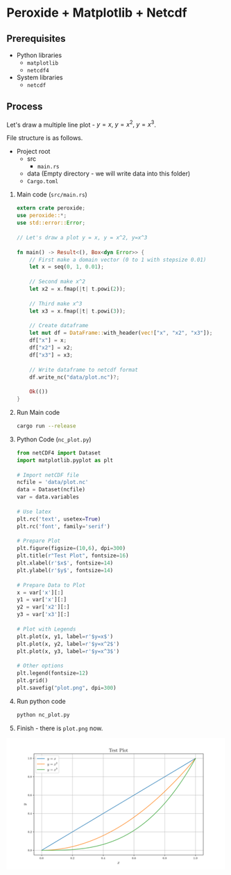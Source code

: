 # Peroxide + Matplotlib + Netcdf

## Prerequisites

* Python libraries
    * `matplotlib`
    * `netcdf4`
* System libraries
    * `netcdf`

## Process

Let's draw a multiple line plot - $y=x,~y=x^2,~y=x^3$.

File structure is as follows.

* Project root
    * src
        * `main.rs`
    * data (Empty directory - we will write data into this folder)
    * `Cargo.toml`

1. Main code (`src/main.rs`)
    ```rust
    extern crate peroxide;
    use peroxide::*;
    use std::error::Error;
    
    // Let's draw a plot y = x, y = x^2, y=x^3
    
    fn main() -> Result<(), Box<dyn Error>> {
        // First make a domain vector (0 to 1 with stepsize 0.01)
        let x = seq(0, 1, 0.01);
        
        // Second make x^2
        let x2 = x.fmap(|t| t.powi(2));
    
        // Third make x^3
        let x3 = x.fmap(|t| t.powi(3));
    
        // Create dataframe
        let mut df = DataFrame::with_header(vec!["x", "x2", "x3"]);
        df["x"] = x;
        df["x2"] = x2;
        df["x3"] = x3;
    
        // Write dataframe to netcdf format
        df.write_nc("data/plot.nc")?;
    
        Ok(())
    }
    ```

2. Run Main code
    ```sh
    cargo run --release
    ```

3. Python Code (`nc_plot.py`)
    ```python
    from netCDF4 import Dataset
    import matplotlib.pyplot as plt
    
    # Import netCDF file
    ncfile = 'data/plot.nc'
    data = Dataset(ncfile)
    var = data.variables
    
    # Use latex
    plt.rc('text', usetex=True)
    plt.rc('font', family='serif')
    
    # Prepare Plot
    plt.figure(figsize=(10,6), dpi=300)
    plt.title(r"Test Plot", fontsize=16)
    plt.xlabel(r'$x$', fontsize=14)
    plt.ylabel(r'$y$', fontsize=14)
    
    # Prepare Data to Plot
    x = var['x'][:]
    y1 = var['x'][:]
    y2 = var['x2'][:]
    y3 = var['x3'][:]
    
    # Plot with Legends
    plt.plot(x, y1, label=r'$y=x$')
    plt.plot(x, y2, label=r'$y=x^2$')
    plt.plot(x, y3, label=r'$y=x^3$')
    
    # Other options
    plt.legend(fontsize=12)
    plt.grid()
    plt.savefig("plot.png", dpi=300)
    ```

4. Run python code
    ```sh
    python nc_plot.py
    ```

5. Finish - there is `plot.png` now.

![plot](./plot.png)
